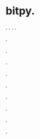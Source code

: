 # bitpy.
.
.
.
.












.






















































.
























.



























.

















































































.































































.































































































.















.


































































.





































